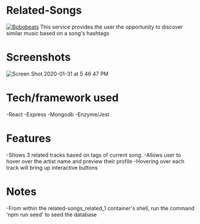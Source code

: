 # Related-Songs
  [![Bobobeats](https://circleci.com/gh/Bobobeats/related-songs.svg?style=svg)](https://circleci.com/gh/Bobobeats/related-songs)
  This service provides the user the opportunity to discover similar music based on a song's hashtags

# Screenshots
  ![Screen Shot 2020-01-31 at 5 46 47 PM](https://user-images.githubusercontent.com/57578761/73585141-0d0ab000-4453-11ea-936f-7cb9af5a31e5.png)

# Tech/framework used
  -React
  -Express
  -Mongodb
  -Enzyme/Jest

# Features
  -Shows 3 related tracks based on tags of current song. 
  -Allows user to hover over the artist name and preview their profile
  -Hovering over each track will bring up interactive buttons

# Notes
  -From within the related-songs_related_1 container's shell, run the command 'npm run seed' to seed the database